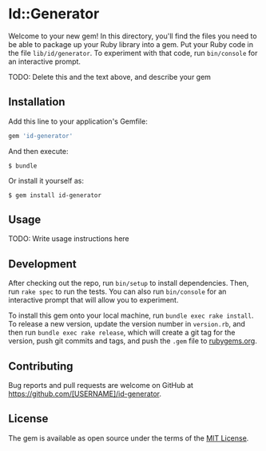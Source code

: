 # Id::Generator

Welcome to your new gem! In this directory, you'll find the files you need to be able to package up your Ruby library into a gem. Put your Ruby code in the file `lib/id/generator`. To experiment with that code, run `bin/console` for an interactive prompt.

TODO: Delete this and the text above, and describe your gem

## Installation

Add this line to your application's Gemfile:

```ruby
gem 'id-generator'
```

And then execute:

    $ bundle

Or install it yourself as:

    $ gem install id-generator

## Usage

TODO: Write usage instructions here

## Development

After checking out the repo, run `bin/setup` to install dependencies. Then, run `rake spec` to run the tests. You can also run `bin/console` for an interactive prompt that will allow you to experiment.

To install this gem onto your local machine, run `bundle exec rake install`. To release a new version, update the version number in `version.rb`, and then run `bundle exec rake release`, which will create a git tag for the version, push git commits and tags, and push the `.gem` file to [rubygems.org](https://rubygems.org).

## Contributing

Bug reports and pull requests are welcome on GitHub at https://github.com/[USERNAME]/id-generator.

## License

The gem is available as open source under the terms of the [MIT License](https://opensource.org/licenses/MIT).
